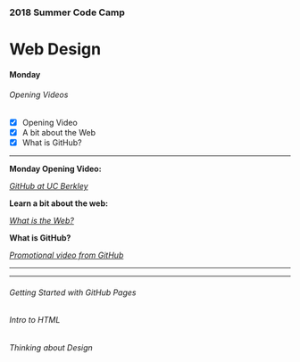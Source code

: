 ### 2018 Summer Code Camp
# Web Design

#### Monday

###### Opening Videos
- [x] Opening Video
- [x] A bit about the Web
- [x] What is GitHub?

***

**Monday Opening Video:** 

*[GitHub at UC Berkley](https://www.youtube.com/watch?v=KgVHcguTNtQ)*

**Learn a bit about the web:**

*[What is the Web?](https://www.youtube.com/watch?v=J8hzJxb0rpc)*

**What is GitHub?**

*[Promotional video from GitHub](https://www.youtube.com/watch?v=w3jLJU7DT5E)*

***

***

###### Getting Started with GitHub Pages

###### Intro to HTML

###### Thinking about Design
